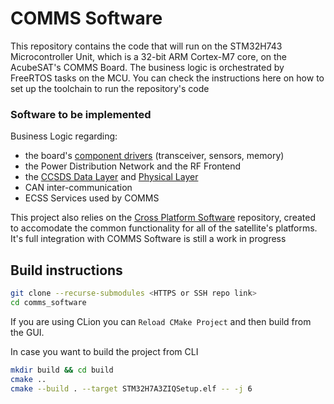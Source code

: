 # COMMS Software

This repository contains the code that will run on the STM32H743 Microcontroller Unit, which is a
32-bit ARM Cortex-M7 core, on the AcubeSAT's
COMMS Board. The business logic is orchestrated by FreeRTOS tasks on the MCU.
You can check the instructions here on how to set up the toolchain to run the repository's code
### Software to be implemented
Business Logic regarding:
  - the board's [component drivers](https://gitlab.com/acubesat/comms/software/component-drivers) (transceiver, sensors, memory)
  - the Power Distribution Network and the RF Frontend
  - the [CCSDS Data Layer](https://gitlab.com/acubesat/comms/software/ccsds-telemetry-packets) and [Physical Layer](https://gitlab.com/acubesat/comms/software/physical_layer)
  - CAN inter-communication
  - ECSS Services used by COMMS

This project also relies on the [Cross Platform Software](https://gitlab.com/acubesat/obc/cross-platform-software)
repository, created to accomodate the common functionality for all of the satellite's platforms. It's
full integration with COMMS Software is still a work in progress

## Build instructions

```bash
git clone --recurse-submodules <HTTPS or SSH repo link>
cd comms_software
```
If you are using CLion you can `Reload CMake Project` and then build from the GUI.

In case you want to build the project from CLI
```bash
mkdir build && cd build
cmake ..
cmake --build . --target STM32H7A3ZIQSetup.elf -- -j 6
```